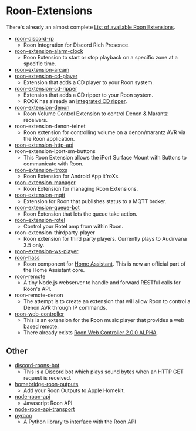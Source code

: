 # Roon-Extensions

There's already an almost complete [List of available Roon Extensions](https://github.com/TheAppgineer/roon-extension-manager/wiki/Extension-Repository).

* [roon-discord-rp](https://github.com/jamesxsc/roon-discord-rp)
  * Roon Integration for Discord Rich Presence.
* [roon-extension-alarm-clock](https://github.com/TheAppgineer/roon-extension-alarm-clock)
  * Roon Extension to start or stop playback on a specific zone at a specific time.
* [roon-extension-arcam](https://github.com/docbobo/roon-extension-arcam)
* [roon-extension-cd-player](https://github.com/TheAppgineer/roon-extension-cd-player)
  * Extension that adds a CD player to your Roon system.
* [roon-extension-cd-ripper](https://github.com/TheAppgineer/roon-extension-cd-ripper)
  * Extension that adds a CD ripper to your Roon system.
  * ROCK has already an [integrated CD ripper](https://help.roonlabs.com/portal/en/kb/articles/roon-os-cdrom).
* [roon-extension-denon](https://github.com/docbobo/roon-extension-denon)
  * Roon Volume Control Extension to control Denon & Marantz receivers.
* roon-extension-denon-telnet
  * Roon extension for controlling volume on a denon/marantz AVR via the Roon application.
* [roon-extension-http-api](https://github.com/st0g1e/roon-extension-http-api)
* roon-extension-iport-sm-buttons
  * This Roon Extension allows the iPort Surface Mount with Buttons to communicate with Roon.
* [roon-extension-itroxs](https://github.com/bsc101/roon-extension-itroxs)
  * Roon Extension for Android App it'roXs.
* [roon-extension-manager](https://github.com/TheAppgineer/roon-extension-manager)
  * Roon Extension for managing Roon Extensions.
* [roon-extension-mqtt](https://github.com/fjgalesloot/roon-extension-mqtt)
  * Extension for Roon that publishes status to a MQTT broker.
* [roon-extension-queue-bot](https://github.com/TheAppgineer/roon-extension-queue-bot)
  * Roon Extension that lets the queue take action.
* [roon-extension-rotel](https://github.com/bsc101/roon-extension-rotel)
  * Control your Rotel amp from within Roon.
* roon-extension-thirdparty-player
  * Roon extension for third party players. Currently plays to Audirvana 3.5 only.
* [roon-extension-ws-player](https://github.com/st0g1e/roon-extension-ws-player)
* [roon-hass](https://github.com/marcelveldt/roon-hass)
  * Roon component for [Home Assistant](https://www.home-assistant.io/).
    This is now an official part of the Home Assistant core.
* [roon-remote](https://github.com/varunrandery/roon-remote)
  * A tiny Node.js webserver to handle and forward RESTful calls for Roon's API.
* roon-remote-denon
  * The attempt is to create an extension that will allow Roon to control a Denon AVR through IP commands.
* [roon-web-controller](https://github.com/pluggemi/roon-web-controller)
  * This is an extension for the Roon music player that provides a web based remote.
  * There already exists [Roon Web Controller 2.0.0 ALPHA](https://community.roonlabs.com/t/roon-web-controller-2-0-0-alpha-now-available/110504).

## Other

* [discord-roons-bot](https://github.com/MrBean355/discord-roons-bot)
  * This is a [Discord](http://discordapp.com/) bot which plays sound bytes when an HTTP GET request is received.
* [homebridge-roon-outputs](https://github.com/jptaranto/homebridge-roon-outputs)
  * Add your Roon Outputs to Apple Homekit.
* [node-roon-api](https://github.com/RoonLabs/node-roon-api)
  * Javascript Roon API
* [node-roon-api-transport](https://github.com/RoonLabs/node-roon-api-transport)
* [pyroon](https://github.com/pavoni/pyroon)
   * A Python library to interface with the Roon API
